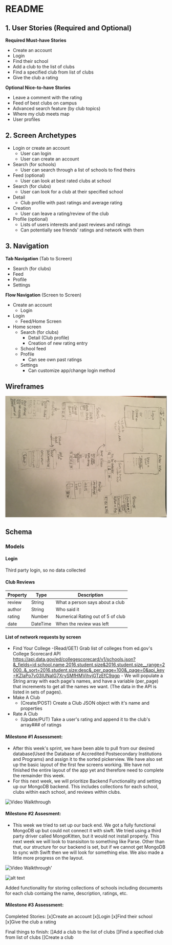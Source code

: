 
# README 

## 1. User Stories (Required and Optional)

**Required Must-have Stories**

 * Create an account
 * Login
 * Find their school
 * Add a club to the list of clubs
 * Find a specified club from list of clubs
 * Give the club a rating 
 
 
 
**Optional Nice-to-have Stories**

 * Leave a comment with the rating
 * Feed of best clubs on campus
 * Advanced search feature (by club topics)
 * Where my club meets map
 * User profiles

## 2. Screen Archetypes

 * Login or create an account
   * User can login
   * User can create an account
 * Search (for schools) 
   * User can search through a list of schools to find theirs
 * Feed (optional)
     * User can look at best rated clubs at school
 * Search (for clubs)
     * User can look for a club at their specified school
 * Detail
     * Club profile with past ratings and average rating
 * Creation
     * User can leave a rating/review of the club
 * Profile (optional)
     * Lists of users interests and past reviews and ratings
     * Can potentially see friends' ratings and network with them

## 3. Navigation

**Tab Navigation** (Tab to Screen)

 * Search (for clubs)
 * Feed
 * Profile
 * Settings

**Flow Navigation** (Screen to Screen)

 * Create an account
    * Login
 * Login 
     * Feed/Home Screen 
 * Home screen
   * Search (for clubs)
       * Detail (Club profile)
       * Creation of new rating entry
   * School feed
   * Profile
       * Can see own past ratings
   * Settings
     * Can customize app/change login method

## Wireframes
<img src="RateMyClubWireframe.jpg" width=600>


## Schema 
### Models
#### Login
   Third party login, so no data collected
   
#### Club Reviews
   
   | Property      | Type     | Description |
   | ------------- | -------- | ------------|
   | review        | String   | What a person says about a club|
   | author        | String   | Who said it|
   | rating        | Number   | Numerical Rating out of 5 of club|
   | date          | DateTime | When the review was left|
   


#### List of network requests by screen
   - Find Your College
    -(Read/GET) Grab list of colleges from ed.gov's College Scorecard API
    https://api.data.gov/ed/collegescorecard/v1/schools.json?&_fields=id,school.name,2016.student.size&2016.student.size__range=2000..&_sort=2016.student.size:desc&_per_page=100&_page=0&api_key=KZIaPo7v03IUNaIG7XrySMfHMVjhvjGTzEfC9qgp
    - We will populate a String array with each page's names, and have a variable (per_page) that increments to get all the names we want. (The data in the API is listed in sets of pages).
   - Make A Club
      - (Create/POST) Create a Club JSON object with it's name and properties 
   - Rate A Club
      - (Update/PUT) Take a user's rating and append it to the club's array### of ratings

#### Milestone #1 Assessment:
- After this week's sprint, we have been able to pull from our desired database(Used the Database of Accredited Postsecondary Institutions and Programs) and assign it to the sorted pickerview. We have also set up the basic layout of the first few screens working. We have not finished the entire layout of the app yet and therefore need to complete the remainder this week.
- For this next week, we will prioritize Backend Functionality and setting up our MongoDB backend. This includes collections for each school, clubs within each school, and reviews within clubs.


<img src='http://g.recordit.co/8Z4sgHKD2I.gif' title='Video Walkthrough' width='' alt='Video Walkthrough' />


#### Milestone #2 Assesment:
- This week we tried to set up our back end. We got a fully functional MongoDB up but could not connect it with siwft. We tried using a third party driver called MongoKitten, but it would not install properly. This next week we will look to transisiton to something like Parse. Other than that, our structure for our backend is set, but if we cannot get MongoDB to sync with Swift then we will look for something else. We also made a little more progress on the layout. 

<img src='https://i.imgur.com/0i60Kwk.gif' title='Video Walkthrough' width='' alt='Video Walkthrough' />' 

![alt text](https://i.imgur.com/7nt8V84.png)

Added functionality for storing collections of schools including documents for each club containg the name, description, ratings, etc.


#### Milestone #3 Assessment:
Completed Stories:
[x]Create an account
[x]Login
[x]Find their school
[x]Give the club a rating 

Final things to finish:
[]Add a club to the list of clubs
[]Find a specified club from list of clubs
[]Create a club



